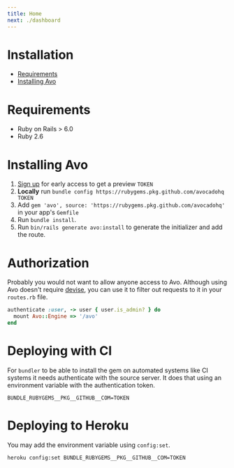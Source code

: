 ```yaml
---
title: Home
next: ./dashboard
---
```


# Installation

- [Requirements](#requirements)
- [Installing Avo](#installing-avo)


# Requirements

- Ruby on Rails > 6.0
- Ruby 2.6

# Installing Avo

1. [Sign up](https://avohq.io) for early access to get a preview `TOKEN`
1. **Locally** run `bundle config https://rubygems.pkg.github.com/avocadohq TOKEN`
1. Add `gem 'avo', source: 'https://rubygems.pkg.github.com/avocadohq'` in your app's `Gemfile`
1. Run `bundle install`.
1. Run `bin/rails generate avo:install` to generate the initializer and add the route.

# Authorization

Probably you would not want to allow anyone access to Avo. Although using Avo doesn't require [devise](https://github.com/heartcombo/devise), you can use it to filter out requests to it in your `routes.rb` file.

```ruby
authenticate :user, -> user { user.is_admin? } do
  mount Avo::Engine => '/avo'
end
```

# Deploying with CI

For `bundler` to be able to install the gem on automated systems like CI systems it needs authenticate with the source server.
It does that using an environment variable with the authentication token.

```
BUNDLE_RUBYGEMS__PKG__GITHUB__COM=TOKEN
```

# Deploying to Heroku

You may add the environment variable using `config:set`.

```bash
heroku config:set BUNDLE_RUBYGEMS__PKG__GITHUB__COM=TOKEN
```
